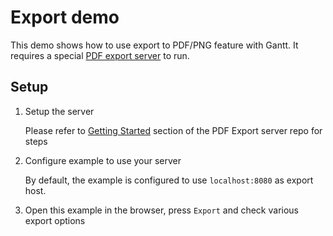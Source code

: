 # Export demo

This demo shows how to use export to PDF/PNG feature with Gantt. It requires a special
[PDF export server](https://github.com/bryntum/pdf-export-server) to run.

## Setup

1. Setup the server

   Please refer to [Getting Started](https://github.com/bryntum/pdf-export-server#getting-started) section of the PDF
   Export server repo for steps

2. Configure example to use your server

   By default, the example is configured to use `localhost:8080` as export host.

3. Open this example in the browser, press `Export` and check various export options
